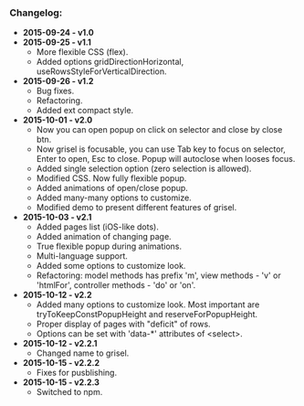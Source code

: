 <h3>Changelog:</h3>
<ul>
<li><b>2015-09-24 - v1.0</b></li>
<li><b>2015-09-25 - v1.1</b>
<ul>
<li>More flexible CSS (flex).</li>
<li>Added options gridDirectionHorizontal, useRowsStyleForVerticalDirection.</li>
</ul>
</li>
<li><b>2015-09-26 - v1.2</b>
<ul>
<li>Bug fixes.</li>
<li>Refactoring.</li>
<li>Added ext compact style.</li>
</ul>
</li>
<li><b>2015-10-01 - v2.0</b><br>
<ul>
<li>Now you can open popup on click on selector and close by close btn.</li>
<li>Now grisel is focusable, you can use Tab key to focus on selector, Enter
to open, Esc to close. Popup will autoclose when looses focus.</li>
<li>Added single selection option (zero selection is allowed).</li>
<li>Modified CSS. Now fully flexible popup.</li>
<li>Added animations of open/close popup.</li>
<li>Added many-many options to customize.</li>
<li>Modified demo to present different features of grisel.</li>
</ul>
</li>
<li><b>2015-10-03 - v2.1</b><br>
<ul>
<li>Added pages list (iOS-like dots).</li>
<li>Added animation of changing page.</li>
<li>True flexible popup during animations.</li>
<li>Multi-language support.</li>
<li>Added some options to customize look.</li>
<li>Refactoring: model methods has prefix 'm', view methods - 'v' or
'htmlFor', controller methods - 'do' or 'on'.</li>
</ul>
</li>
<li><b>2015-10-12 - v2.2</b><br>
<ul>
<li>Added many options to customize look. Most important are tryToKeepConstPopupHeight and reserveForPopupHeight.</li>
<li>Proper display of pages with "deficit" of rows.</li>
<li>Options can be set with 'data-*' attributes of &lt;select&gt;.</li>
</ul>
<li><b>2015-10-12 - v2.2.1</b><br>
<ul>
<li>Changed name to grisel.</li>
</ul>
<li><b>2015-10-15 - v2.2.2</b><br>
<ul>
<li>Fixes for pusblishing.</li>
</ul>
<li><b>2015-10-15 - v2.2.3</b><br>
<ul>
<li>Switched to npm.</li>
</ul>
</ul>
